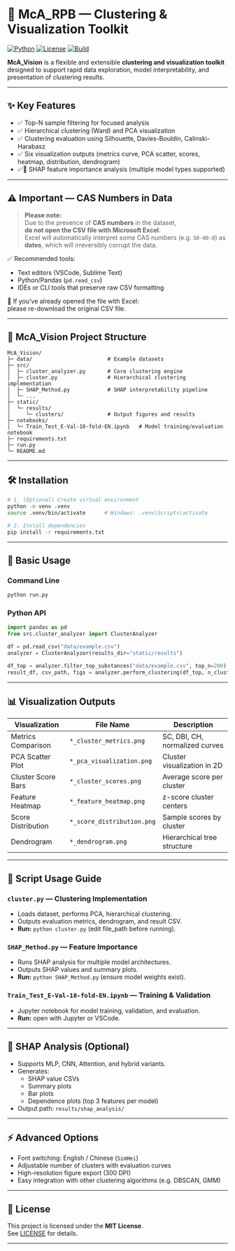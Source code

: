 # 🧭 McA_RPB — Clustering & Visualization Toolkit

[![Python](https://img.shields.io/badge/Python-3.9+-blue.svg)](https://www.python.org/)
[![License](https://img.shields.io/badge/license-MIT-green.svg)](./LICENSE)
[![Build](https://img.shields.io/badge/build-passing-brightgreen.svg)]()

**McA_Vision** is a flexible and extensible **clustering and visualization toolkit** designed to support rapid data exploration, model interpretability, and presentation of clustering results.  

---

## ✨ Key Features
- ✅ Top-N sample filtering for focused analysis
- ✅ Hierarchical clustering (Ward) and PCA visualization
- ✅ Clustering evaluation using Silhouette, Davies-Bouldin, Calinski-Harabasz
- ✅ Six visualization outputs (metrics curve, PCA scatter, scores, heatmap, distribution, dendrogram)
- ✅🧪 SHAP feature importance analysis (multiple model types supported)

---

## ⚠ Important — CAS Numbers in Data

> **Please note:**  
> Due to the presence of **CAS numbers** in the dataset,  
> **do not open the CSV file with Microsoft Excel**.  
> Excel will automatically interpret some CAS numbers (e.g. `50-00-0`) as **dates**, which will irreversibly corrupt the data.

✅ Recommended tools:
- Text editors (VSCode, Sublime Text)  
- Python/Pandas (`pd.read_csv`)  
- IDEs or CLI tools that preserve raw CSV formatting

🚫 If you’ve already opened the file with Excel:  
please re-download the original CSV file.

---

## 📂 McA_Vision Project Structure
```
McA_Vision/
├─ data/                        # Example datasets
├─ src/
│  ├─ cluster_analyzer.py       # Core clustering engine
│  ├─ cluster.py                # Hierarchical clustering implementation
│  ├─ SHAP_Method.py            # SHAP interpretability pipeline
│  └─ ...
├─ static/
│  └─ results/
│     └─ clusters/              # Output figures and results
├─ notebooks/
│  └─ Train_Test_E-Val-10-fold-EN.ipynb   # Model training/evaluation notebook
├─ requirements.txt
├─ run.py
└─ README.md
```

---

## 🛠 Installation
```bash
# 1. (Optional) Create virtual environment
python -m venv .venv
source .venv/bin/activate      # Windows: .venv\Scripts\activate

# 2. Install dependencies
pip install -r requirements.txt
```

---

## 🚀 Basic Usage

### Command Line
```bash
python run.py 
```

### Python API
```python
import pandas as pd
from src.cluster_analyzer import ClusterAnalyzer

df = pd.read_csv("data/example.csv")
analyzer = ClusterAnalyzer(results_dir="static/results")

df_top = analyzer.filter_top_substances("data/example.csv", top_n=200)
result_df, csv_path, figs = analyzer.perform_clustering(df_top, n_clusters=3)
```

---

## 📊 Visualization Outputs

| Visualization            | File Name                    | Description |
|--------------------------|-------------------------------|-------------|
| Metrics Comparison       | `*_cluster_metrics.png`       | SC, DBI, CH, normalized curves |
| PCA Scatter Plot         | `*_pca_visualization.png`     | Cluster visualization in 2D |
| Cluster Score Bars       | `*_cluster_scores.png`        | Average score per cluster |
| Feature Heatmap          | `*_feature_heatmap.png`       | z-score cluster centers |
| Score Distribution       | `*_score_distribution.png`    | Sample scores by cluster |
| Dendrogram               | `*_dendrogram.png`            | Hierarchical tree structure |

---

## 🧰 Script Usage Guide

### `cluster.py` — Clustering Implementation
- Loads dataset, performs PCA, hierarchical clustering.
- Outputs evaluation metrics, dendrogram, and result CSV.
- **Run:** `python cluster.py` (edit file_path before running).

### `SHAP_Method.py` — Feature Importance
- Runs SHAP analysis for multiple model architectures.
- Outputs SHAP values and summary plots.
- **Run:** `python SHAP_Method.py` (ensure model weights exist).

### `Train_Test_E-Val-10-fold-EN.ipynb` — Training & Validation
- Jupyter notebook for model training, validation, and evaluation.
- **Run:** open with Jupyter or VSCode.

---

## 🧪 SHAP Analysis (Optional)
- Supports MLP, CNN, Attention, and hybrid variants.
- Generates:
  - SHAP value CSVs
  - Summary plots
  - Bar plots
  - Dependence plots (top 3 features per model)
- Output path: `results/shap_analysis/`

---

## ⚡ Advanced Options
- Font switching: English / Chinese (`SimHei`)  
- Adjustable number of clusters with evaluation curves
- High-resolution figure export (300 DPI)
- Easy integration with other clustering algorithms (e.g. DBSCAN, GMM)

---

## 📜 License
This project is licensed under the **MIT License**.  
See [LICENSE](./LICENSE) for details.

---
